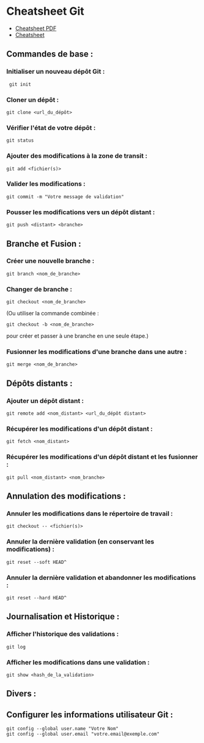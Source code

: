 # Cheatsheet Git

- [Cheatsheet PDF](https://training.github.com/downloads/fr/github-git-cheat-sheet.pdf)
- [Cheatsheet](https://training.github.com/downloads/fr/github-git-cheat-sheet/)

## Commandes de base :

### Initialiser un nouveau dépôt Git :

     git init

### Cloner un dépôt :

    git clone <url_du_dépôt>

### Vérifier l'état de votre dépôt :

    git status

### Ajouter des modifications à la zone de transit :

    git add <fichier(s)>

### Valider les modifications :

    git commit -m "Votre message de validation"

### Pousser les modifications vers un dépôt distant :

    git push <distant> <branche>

## Branche et Fusion :

### Créer une nouvelle branche :

    git branch <nom_de_branche>

### Changer de branche :

    git checkout <nom_de_branche>

(Ou utiliser la commande combinée :

    git checkout -b <nom_de_branche>

pour créer et passer à une branche en une seule étape.)

### Fusionner les modifications d'une branche dans une autre :

    git merge <nom_de_branche>

## Dépôts distants :

### Ajouter un dépôt distant :

    git remote add <nom_distant> <url_du_dépôt distant>

### Récupérer les modifications d'un dépôt distant :

    git fetch <nom_distant>

### Récupérer les modifications d'un dépôt distant et les fusionner :

    git pull <nom_distant> <nom_branche>

## Annulation des modifications :

### Annuler les modifications dans le répertoire de travail :

    git checkout -- <fichier(s)>

### Annuler la dernière validation (en conservant les modifications) :

    git reset --soft HEAD^

### Annuler la dernière validation et abandonner les modifications :

    git reset --hard HEAD^

## Journalisation et Historique :

### Afficher l'historique des validations :

    git log

### Afficher les modifications dans une validation :

    git show <hash_de_la_validation>

## Divers :

## Configurer les informations utilisateur Git :

    git config --global user.name "Votre Nom"
    git config --global user.email "votre.email@exemple.com"
